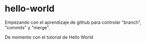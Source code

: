 # hello-world

Empezando con el aprendizaje de github para controlar "branch", "commits" y "merge".

De momento con el tutorial de Hello World
